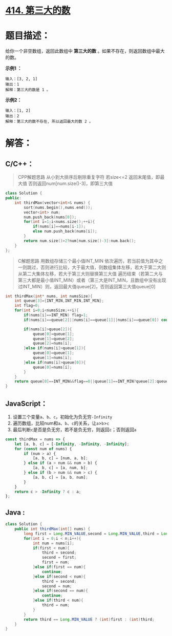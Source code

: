 # [414. 第三大的数](https://leetcode-cn.com/problems/third-maximum-number/)

# 题目描述：     

给你一个非空数组，返回此数组中 **第三大的数** 。如果不存在，则返回数组中最大的数。



**示例1 ：**

```
输入：[3, 2, 1]
输出：1
解释：第三大的数是 1 。
```

**示例2：**

```
输入：[1, 2]
输出：2
解释：第三大的数不存在, 所以返回最大的数 2 。
```



# 解答：

## C/C++：

> CPP解题思路
> 从小到大排序后剔除重复字符
> 若size<=2 返回末尾值，即最大值
> 否则返回num[num.size()-3]，即第三大值

```cpp
class Solution {
public:
    int thirdMax(vector<int>& nums) {
        sort(nums.begin(),nums.end());
        vector<int> num;
        num.push_back(nums[0]);
        for(int i=1;i<nums.size();++i){
            if(nums[i]==nums[i-1]);
            else num.push_back(nums[i]);
        }
        return num.size()>2?num[num.size()-3]:num.back();
    }
};
```

> C解题思路
> 用数组存储三个最小值INT_MIN
> 依次遍历，若当前值为其中之一则跳过，否则进行比较，大于最大值，则数组集体左移，若大于第二大则从第二大集体左移，若大于第三大则替换第三大值
> 遍历结束（若第二大与第三大都是最小值INT_MIN）或者（第三大是INT_MIN，且数组中没有出现过INT_MIN）则，返回最大值queue[2]，否则返回第三大值queue[0]

```C
int thirdMax(int* nums, int numsSize){
    int queue[3]={INT_MIN,INT_MIN,INT_MIN};
    int flag=0;
    for(int i=0;i<numsSize;++i){
        if(nums[i]==INT_MIN) flag=1;
        if(nums[i]==queue[2]||nums[i]==queue[1]||nums[i]==queue[0]) continue;

        if(nums[i]>queue[2]){
            queue[0]=queue[1];
            queue[1]=queue[2];
            queue[2]=nums[i];
        }else if(nums[i]>queue[1]){
            queue[0]=queue[1];
            queue[1]=nums[i];
        }else if(nums[i]>queue[0]){
            queue[0]=nums[i];
        }
    }
    return queue[0]==INT_MIN&&flag==0||queue[1]==INT_MIN?queue[2]:queue[0];
}
```



## JavaScript：

1. 设置三个变量`a`、`b`、`c`，初始化为负无穷`-Infinity`
2. 遍历数组，比较num和`a`、`b`、`c`的关系，让`a`>`b`>`c`
3. 最后判断`c`是否是负无穷，若不是负无穷，则返回`c`；否则返回`a`

```javascript
const thirdMax = nums => {
    let [a, b, c] = [-Infinity, -Infinity, -Infinity];
    for (const num of nums) {
        if (num > a) {
            [a, b, c] = [num, a, b];
        } else if (a > num && num > b) {
            [a, b, c] = [a, num, b];
        } else if (b > num && num > c) {
            [a, b, c] = [a, b, num];
        }
    }
    return c > -Infinity ? c : a;
};
```

## Java :

```java
class Solution {
    public int thirdMax(int[] nums) {
        long first = Long.MIN_VALUE,second = Long.MIN_VALUE,third = Long.MIN_VALUE,n = nums.length;
        for(int i = 0;i < n;i++){
            int num = nums[i];
            if(first < num){
                third = second;
                second = first;
                first = num;
            }else if(first == num){
                continue; 
            }else if(second < num){
                third = second;
                second = num;
            }else if(second == num){
                continue;
            }else if(third < num){
                third = num;
            }
        }
        return third == Long.MIN_VALUE ? (int)first : (int)third;
    }
}
```
